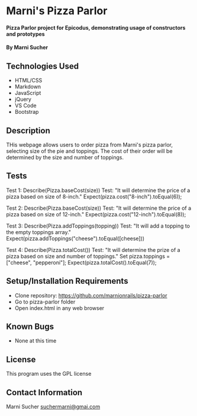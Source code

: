# Marni's Pizza Parlor

#### Pizza Parlor project for Epicodus, demonstrating usage of constructors and prototypes

#### By **Marni Sucher**

## Technologies Used

* HTML/CSS
* Markdown
* JavaScript
* jQuery
* VS Code
* Bootstrap

## Description

THis webpage allows users to order pizza from Marni's pizza parlor, selecting size of the pie and toppings. The cost of their order will be determined by the size and number of toppings.

## Tests

Test 1: Describe(Pizza.baseCost(size))
        Test: "It will determine the price of a pizza based on size of 8-inch."
        Expect(pizza.cost("8-inch").toEqual(6));

Test 2: Describe(Pizza.baseCost(size))
        Test: "It will determine the price of a pizza based on size of 12-inch."
        Expect(pizza.cost("12-inch").toEqual(8));

Test 3: Describe(Pizza.addToppings(topping))
        Test: "It will add a topping to the empty toppings array."
        Expect(pizza.addToppings("cheese").toEqual([cheese]))

Test 4: Describe(Pizza.totalCost())
        Test: "It will determine the prize of a pizza based on size and number of toppings." Set pizza.toppings = ["cheese", "pepperoni"]; 
        Expect(pizza.totalCost().toEqual(7));


## Setup/Installation Requirements

* Clone repository: https://github.com/marnionrails/pizza-parlor
* Go to pizza-parlor folder
* Open index.html in any web browser

## Known Bugs

* None at this time

## License

This program uses the GPL license

## Contact Information

Marni Sucher <suchermarni@gmai.com>